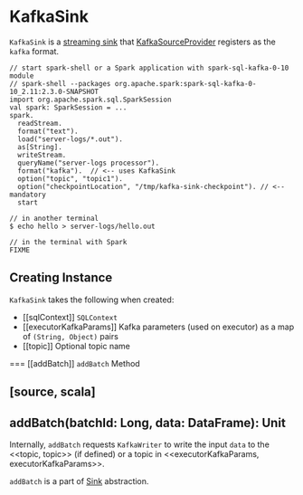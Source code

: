 # KafkaSink

`KafkaSink` is a [streaming sink](../../Sink.md) that [KafkaSourceProvider](KafkaSourceProvider.md) registers as the `kafka` format.

```text
// start spark-shell or a Spark application with spark-sql-kafka-0-10 module
// spark-shell --packages org.apache.spark:spark-sql-kafka-0-10_2.11:2.3.0-SNAPSHOT
import org.apache.spark.sql.SparkSession
val spark: SparkSession = ...
spark.
  readStream.
  format("text").
  load("server-logs/*.out").
  as[String].
  writeStream.
  queryName("server-logs processor").
  format("kafka").  // <-- uses KafkaSink
  option("topic", "topic1").
  option("checkpointLocation", "/tmp/kafka-sink-checkpoint"). // <-- mandatory
  start

// in another terminal
$ echo hello > server-logs/hello.out

// in the terminal with Spark
FIXME
```

## Creating Instance

`KafkaSink` takes the following when created:

* [[sqlContext]] `SQLContext`
* [[executorKafkaParams]] Kafka parameters (used on executor) as a map of `(String, Object)` pairs
* [[topic]] Optional topic name

=== [[addBatch]] `addBatch` Method

[source, scala]
----
addBatch(batchId: Long, data: DataFrame): Unit
----

Internally, `addBatch` requests `KafkaWriter` to write the input `data` to the <<topic, topic>> (if defined) or a topic in <<executorKafkaParams, executorKafkaParams>>.

`addBatch` is a part of [Sink](../../Sink.md#addBatch) abstraction.
